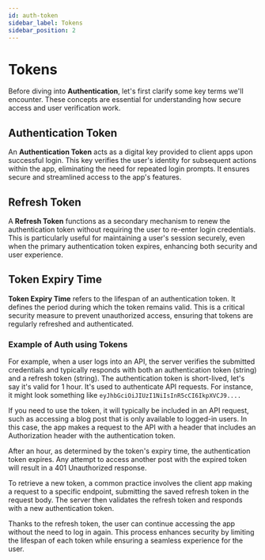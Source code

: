 ```yaml
---
id: auth-token
sidebar_label: Tokens
sidebar_position: 2
---
```


# Tokens

Before diving into **Authentication**, let's first clarify some key terms we'll encounter. These concepts are essential for understanding how secure access and user verification work.

## Authentication Token

An **Authentication Token** acts as a digital key provided to client apps upon successful login. This key verifies the user's identity for subsequent actions within the app, eliminating the need for repeated login prompts. It ensures secure and streamlined access to the app's features.

## Refresh Token

A **Refresh Token** functions as a secondary mechanism to renew the authentication token without requiring the user to re-enter login credentials. This is particularly useful for maintaining a user's session securely, even when the primary authentication token expires, enhancing both security and user experience.

## Token Expiry Time

**Token Expiry Time** refers to the lifespan of an authentication token. It defines the period during which the token remains valid. This is a critical security measure to prevent unauthorized access, ensuring that tokens are regularly refreshed and authenticated.

### Example of Auth using Tokens
For example, when a user logs into an API, the server verifies the submitted credentials and typically responds with both an authentication token (string) and a refresh token (string). The authentication token is short-lived, let's say it's valid for 1 hour. It's used to authenticate API requests. For instance, it might look something like <code>eyJhbGciOiJIUzI1NiIsInR5cCI6IkpXVCJ9....</code>

If you need to use the token, it will typically be included in an API request, such as accessing a blog post that is only available to logged-in users. In this case, the app makes a request to the API with a header that includes an Authorization header with the authentication token.

After an hour, as determined by the token's expiry time, the authentication token expires. Any attempt to access another post with the expired token will result in a 401 Unauthorized response.

To retrieve a new token, a common practice involves the client app making a request to a specific endpoint, submitting the saved refresh token in the request body. The server then validates the refresh token and responds with a new authentication token.

Thanks to the refresh token, the user can continue accessing the app without the need to log in again. This process enhances security by limiting the lifespan of each token while ensuring a seamless experience for the user.

